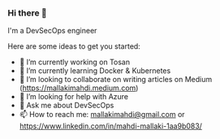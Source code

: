 ### Hi there 👋

I'm a DevSecOps engineer

Here are some ideas to get you started:

- 🔭 I’m currently working on Tosan
- 🌱 I’m currently learning Docker & Kubernetes
- 👯 I’m looking to collaborate on writing articles on Medium (https://mallakimahdi.medium.com)
- 🤔 I’m looking for help with Azure
- 💬 Ask me about DevSecOps
- 📫 How to reach me: mallakimahdi@gmail.com or https://www.linkedin.com/in/mahdi-mallaki-1aa9b083/
